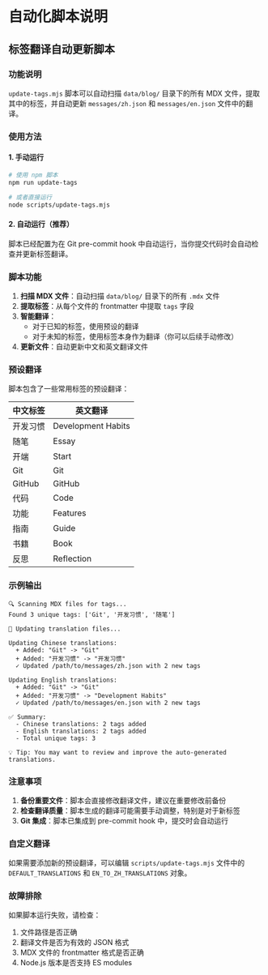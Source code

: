 # 自动化脚本说明

## 标签翻译自动更新脚本

### 功能说明

`update-tags.mjs` 脚本可以自动扫描 `data/blog/` 目录下的所有 MDX 文件，提取其中的标签，并自动更新 `messages/zh.json` 和 `messages/en.json` 文件中的翻译。

### 使用方法

#### 1. 手动运行

```bash
# 使用 npm 脚本
npm run update-tags

# 或者直接运行
node scripts/update-tags.mjs
```

#### 2. 自动运行（推荐）

脚本已经配置为在 Git pre-commit hook 中自动运行，当你提交代码时会自动检查并更新标签翻译。

### 脚本功能

1. **扫描 MDX 文件**：自动扫描 `data/blog/` 目录下的所有 `.mdx` 文件
2. **提取标签**：从每个文件的 frontmatter 中提取 `tags` 字段
3. **智能翻译**：
   - 对于已知的标签，使用预设的翻译
   - 对于未知的标签，使用标签本身作为翻译（你可以后续手动修改）
4. **更新文件**：自动更新中文和英文翻译文件

### 预设翻译

脚本包含了一些常用标签的预设翻译：

| 中文标签 | 英文翻译           |
| -------- | ------------------ |
| 开发习惯 | Development Habits |
| 随笔     | Essay              |
| 开端     | Start              |
| Git      | Git                |
| GitHub   | GitHub             |
| 代码     | Code               |
| 功能     | Features           |
| 指南     | Guide              |
| 书籍     | Book               |
| 反思     | Reflection         |

### 示例输出

```
🔍 Scanning MDX files for tags...
Found 3 unique tags: ['Git', '开发习惯', '随笔']

📝 Updating translation files...

Updating Chinese translations:
  + Added: "Git" -> "Git"
  + Added: "开发习惯" -> "开发习惯"
  ✓ Updated /path/to/messages/zh.json with 2 new tags

Updating English translations:
  + Added: "Git" -> "Git"
  + Added: "开发习惯" -> "Development Habits"
  ✓ Updated /path/to/messages/en.json with 2 new tags

✅ Summary:
  - Chinese translations: 2 tags added
  - English translations: 2 tags added
  - Total unique tags: 3

💡 Tip: You may want to review and improve the auto-generated translations.
```

### 注意事项

1. **备份重要文件**：脚本会直接修改翻译文件，建议在重要修改前备份
2. **检查翻译质量**：脚本生成的翻译可能需要手动调整，特别是对于新标签
3. **Git 集成**：脚本已集成到 pre-commit hook 中，提交时会自动运行

### 自定义翻译

如果需要添加新的预设翻译，可以编辑 `scripts/update-tags.mjs` 文件中的 `DEFAULT_TRANSLATIONS` 和 `EN_TO_ZH_TRANSLATIONS` 对象。

### 故障排除

如果脚本运行失败，请检查：

1. 文件路径是否正确
2. 翻译文件是否为有效的 JSON 格式
3. MDX 文件的 frontmatter 格式是否正确
4. Node.js 版本是否支持 ES modules
